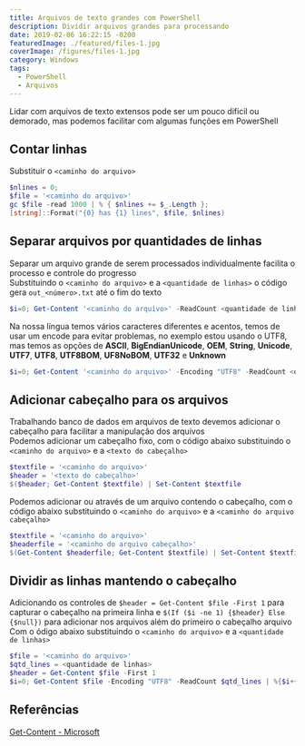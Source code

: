 ```yaml
---
title: Arquivos de texto grandes com PowerShell
description: Dividir arquivos grandes para processando
date: 2019-02-06 16:22:15 -0200
featuredImage: ./featured/files-1.jpg
coverImage: /figures/files-1.jpg
category: Windows
tags:
  - PowerShell
  - Arquivos
---
```


Lidar com arquivos de texto extensos pode ser um pouco dificil ou demorado, mas podemos facilitar com algumas funções em PowerShell

## Contar linhas

Substituir o `<caminho do arquivo>`

```powershell
$nlines = 0;
$file = '<caminho do arquivo>'
gc $file -read 1000 | % { $nlines += $_.Length };
[string]::Format("{0} has {1} lines", $file, $nlines)
```

## Separar arquivos por quantidades de linhas

Separar um arquivo grande de serem processados individualmente facilita o processo e controle do progresso  
Substituindo o `<caminho do arquivo>` e a `<quantidade de linhas>` o código gera `out_<número>.txt` até o fim do texto

```powershell
$i=0; Get-Content '<caminho do arquivo>' -ReadCount <quantidade de linhas> | %{$i++; $_ | Out-File out_$i.txt}
```

Na nossa língua temos vários caracteres diferentes e acentos, temos de usar um encode para evitar problemas, no exemplo estou usando o UTF8, mas temos as opções de **ASCII**, **BigEndianUnicode**, **OEM**, **String**, **Unicode**, **UTF7**, **UTF8**, **UTF8BOM**, **UF8NoBOM**, **UTF32** e **Unknown**

```powershell
$i=0; Get-Content '<caminho do arquivo>' -Encoding "UTF8" -ReadCount <quantidade de linhas> | %{$i++; $_ | Out-File -Encoding "UTF8" out_$i.csv}
```

## Adicionar cabeçalho para os arquivos

Trabalhando banco de dados em arquivos de texto devemos adicionar o cabeçalho para facilitar a manipulação dos arquivos  
Podemos adicionar um cabeçalho fixo, com o código abaixo substituindo o `<caminho do arquivo>` e a `<texto do cabeçalho>`

```powershell
$textfile = '<caminho do arquivo>'
$header = '<texto do cabeçalho>'
$($header; Get-Content $textfile) | Set-Content $textfile
```

Podemos adicionar ou através de um arquivo contendo o cabeçalho, com o código abaixo substituindo o `<caminho do arquivo>` e a `<caminho do arquivo cabeçalho>`

```powershell
$textfile = '<caminho do arquivo>'
$headerfile = '<caminho do arquivo cabeçalho>'
$(Get-Content $headerfile; Get-Content $textfile) | Set-Content $textfile
```

## Dividir as linhas mantendo o cabeçalho

Adicionando os controles de `$header = Get-Content $file -First 1` para capturar o cabeçalho na primeira linha e `$(If ($i -ne 1) {$header} Else {$null})` para adicionar nos arquivos além do primeiro o cabeçalho arquivo  
Com o ódigo abaixo substituindo o `<caminho do arquivo>` e a `<quantidade de linhas>`

```powershell
$file = '<caminho do arquivo>'
$qtd_lines = <quantidade de linhas>
$header = Get-Content $file -First 1
$i=0; Get-Content $file -Encoding "UTF8" -ReadCount $qtd_lines | %{$i++; $($(If ($i -ne 1) {$header} Else {$null}); $_) | Out-File -Encoding "UTF8" out_$i.csv}
```

## Referências

[Get-Content - Microsoft](https://docs.microsoft.com/en-us/powershell/module/microsoft.powershell.management/get-content)
